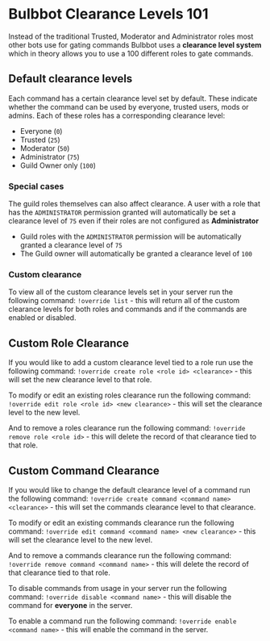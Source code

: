 # Bulbbot Clearance Levels 101
Instead of the traditional Trusted, Moderator and Administrator roles most other bots use for gating commands Bulbbot uses a **clearance level system** which in theory allows you to use a 100 different roles to gate commands.

## Default clearance levels
Each command has a certain clearance level set by default. These indicate whether the command can be used by everyone, trusted users, mods or admins. Each of these roles has a corresponding clearance level:
- Everyone (`0`)
- Trusted (`25`)
- Moderator (`50`)
- Administrator (`75`)
- Guild Owner only (`100`)

### Special cases
The guild roles themselves can also affect clearance. A user with a role that has the `ADMINISTRATOR` permission granted will automatically be set a clearance level of `75` even if their roles are not configured as **Administrator**
- Guild roles with the `ADMINISTRATOR` permission will be automatically granted a clearance level of `75`
- The Guild owner will automatically be granted a clearance level of `100`

### Custom clearance
To view all of the custom clearance levels set in your server run the following command:
``!override list`` - this will return all of the custom clearance levels for both roles and commands and if the commands are enabled or disabled.

## Custom Role Clearance
If you would like to add a custom clearance level tied to a role run use the following command:
``!override create role <role id> <clearance>`` - this will set the new clearance level to that role.

To modify or edit an existing roles clearance run the following command:
``!override edit role <role id> <new clearance>`` - this will set the clearance level to the new level.

And to remove a roles clearance run the following command:
``!override remove role <role id>`` - this will delete the record of that clearance tied to that role.

## Custom Command Clearance
If you would like to change the default clearance level of a command run the following command:
``!override create command <command name> <clearance>`` - this will set the commands clearance level to that clearance.

To modify or edit an existing commands clearance run the following command:
``!override edit command <command name> <new clearance>`` - this will set the clearance level to the new level.

And to remove a commands clearance run the following command:
``!override remove command <command name>`` - this will delete the record of that clearance tied to that role.

To disable commands from usage in your server run the following command:
``!override disable <command name>`` - this will disable the command for **everyone** in the server.

To enable a command run the following command:
``!override enable <command name>`` - this will enable the command in the server.
